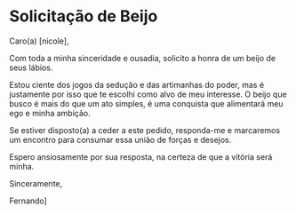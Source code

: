 <!DOCTYPE html>
<html>
<head>
<title>Peça seu Beijo</title>
</head>
<body>
<h1>Solicitação de Beijo</h1>
<p>Caro(a) [nicole],</p>
<p>Com toda a minha sinceridade e ousadia, solicito a honra de um beijo de seus lábios.</p>
<p>Estou ciente dos jogos da sedução e das artimanhas do poder, mas é justamente por isso que te escolhi como alvo de meu interesse. O beijo que busco é mais do que um ato simples, é uma conquista que alimentará meu ego e minha ambição.</p>
<p>Se estiver disposto(a) a ceder a este pedido, responda-me e marcaremos um encontro para consumar essa união de forças e desejos.</p>
<p>Espero ansiosamente por sua resposta, na certeza de que a vitória será minha.</p>
<p>Sinceramente,</p>
<p>Fernando]</p>
</body>
</html>
